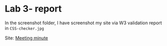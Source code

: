 # Lab 3- report
In the screenshot folder, I have screenshot my site via W3 validation report in `CSS-checker.jpg`


Site: [Meeting minute](https://jayden789.github.io/sp24-cse110-lab3/)
